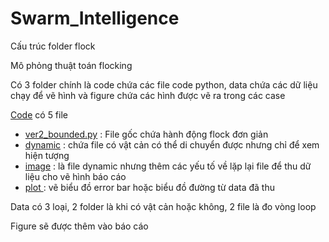 ﻿# Swarm_Intelligence

Cấu trúc folder flock

Mô phỏng thuật toán flocking

Có 3 folder chính là code chứa các file code python, data chứa các dữ liệu chạy để vẽ hình và figure chứa các hình được vẽ ra trong các case

[Code](flock\code) có 5 file

* [ver2_bounded.py](.\flock\code\ver2_bounded.py) : File gốc chứa hành động flock đơn giản
* [dynamic](flock\code\dynamic_obs.py) : chứa file có vật cản có thể di chuyển được nhưng chỉ để xem hiện tượng
* [image](flock\code\image.py) : là file dynamic nhưng thêm các yếu tố về lặp lại file để thu dữ liệu cho vẽ hình báo cáo
* [plot ](flock\code\plot.py): vẽ biểu đồ error bar hoặc biểu đồ đường từ data đã thu

Data có 3 loại, 2 folder là khi có vật cản hoặc không, 2 file là đo vòng loop

Figure sẽ được thêm vào báo cáo
